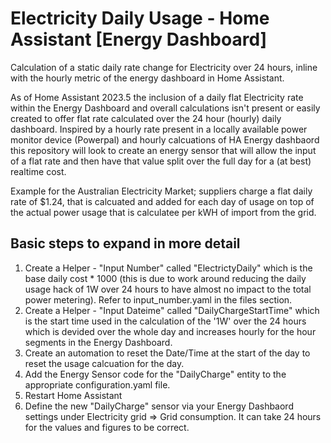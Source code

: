 # Electricity Daily Usage - Home Assistant [Energy Dashboard]
Calculation of a static daily rate change for Electricity over 24 hours, inline with the hourly metric of the energy dashboard in Home Assistant.

As of Home Assistant 2023.5 the inclusion of a daily flat Electricity rate within the Energy Dashboard and overall calculations isn't present or easily created to offer flat rate calculated over the 24 hour (hourly) daily dashboard.  Inspired by a hourly rate present in a locally available power monitor device (Powerpal) and hourly calcuations of HA Energy dashbaord this repository will look to create an energy sensor that will allow the input of a flat rate and then have that value split over the full day for a (at best) realtime cost.

Example for the Australian Electricity Market; suppliers charge a flat daily rate of $1.24, that is calcuated and added for each day of usage on top of the actual power usage that is calculatee per kWH of import from the grid.

## Basic steps to expand in more detail

1. Create a Helper - "Input Number" called "ElectrictyDaily" which is the base daily cost * 1000 (this is due to work around reducing the daily usage hack of 1W over 24 hours to have almost no impact to the total power metering).  Refer to input_number.yaml in the files section.
2. Create a Helper - "Input Dateime" called "DailyChargeStartTime" which is the start time used in the calculation of the '1W' over the 24 hours which is devided over the whole day and increases hourly for the hour segments in the Energy Dashboard.
3. Create an automation to reset the Date/Time at the start of the day to reset the usage calcuation for the day.
4. Add the Energy Sensor code for the "DailyCharge" entity to the appropriate configuration.yaml file.
5. Restart Home Assistant
6. Define the new "DailyCharge" sensor via your Energy Dashbaord settings under Electricity grid => Grid consumption.  It can take 24 hours for the values and figures to be correct.
